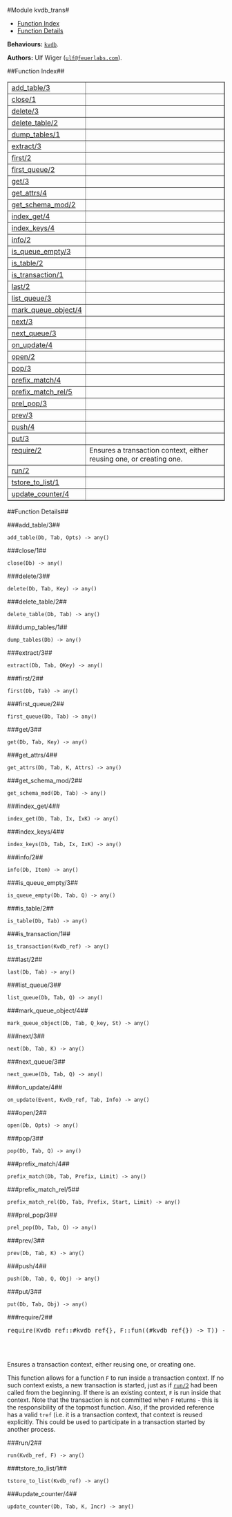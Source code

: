

#Module kvdb_trans#
* [Function Index](#index)
* [Function Details](#functions)


__Behaviours:__ [`kvdb`](kvdb.md).

__Authors:__ Ulf Wiger ([`ulf@feuerlabs.com`](mailto:ulf@feuerlabs.com)).<a name="index"></a>

##Function Index##


<table width="100%" border="1" cellspacing="0" cellpadding="2" summary="function index"><tr><td valign="top"><a href="#add_table-3">add_table/3</a></td><td></td></tr><tr><td valign="top"><a href="#close-1">close/1</a></td><td></td></tr><tr><td valign="top"><a href="#delete-3">delete/3</a></td><td></td></tr><tr><td valign="top"><a href="#delete_table-2">delete_table/2</a></td><td></td></tr><tr><td valign="top"><a href="#dump_tables-1">dump_tables/1</a></td><td></td></tr><tr><td valign="top"><a href="#extract-3">extract/3</a></td><td></td></tr><tr><td valign="top"><a href="#first-2">first/2</a></td><td></td></tr><tr><td valign="top"><a href="#first_queue-2">first_queue/2</a></td><td></td></tr><tr><td valign="top"><a href="#get-3">get/3</a></td><td></td></tr><tr><td valign="top"><a href="#get_attrs-4">get_attrs/4</a></td><td></td></tr><tr><td valign="top"><a href="#get_schema_mod-2">get_schema_mod/2</a></td><td></td></tr><tr><td valign="top"><a href="#index_get-4">index_get/4</a></td><td></td></tr><tr><td valign="top"><a href="#index_keys-4">index_keys/4</a></td><td></td></tr><tr><td valign="top"><a href="#info-2">info/2</a></td><td></td></tr><tr><td valign="top"><a href="#is_queue_empty-3">is_queue_empty/3</a></td><td></td></tr><tr><td valign="top"><a href="#is_table-2">is_table/2</a></td><td></td></tr><tr><td valign="top"><a href="#is_transaction-1">is_transaction/1</a></td><td></td></tr><tr><td valign="top"><a href="#last-2">last/2</a></td><td></td></tr><tr><td valign="top"><a href="#list_queue-3">list_queue/3</a></td><td></td></tr><tr><td valign="top"><a href="#mark_queue_object-4">mark_queue_object/4</a></td><td></td></tr><tr><td valign="top"><a href="#next-3">next/3</a></td><td></td></tr><tr><td valign="top"><a href="#next_queue-3">next_queue/3</a></td><td></td></tr><tr><td valign="top"><a href="#on_update-4">on_update/4</a></td><td></td></tr><tr><td valign="top"><a href="#open-2">open/2</a></td><td></td></tr><tr><td valign="top"><a href="#pop-3">pop/3</a></td><td></td></tr><tr><td valign="top"><a href="#prefix_match-4">prefix_match/4</a></td><td></td></tr><tr><td valign="top"><a href="#prefix_match_rel-5">prefix_match_rel/5</a></td><td></td></tr><tr><td valign="top"><a href="#prel_pop-3">prel_pop/3</a></td><td></td></tr><tr><td valign="top"><a href="#prev-3">prev/3</a></td><td></td></tr><tr><td valign="top"><a href="#push-4">push/4</a></td><td></td></tr><tr><td valign="top"><a href="#put-3">put/3</a></td><td></td></tr><tr><td valign="top"><a href="#require-2">require/2</a></td><td>Ensures a transaction context, either reusing one, or creating one.</td></tr><tr><td valign="top"><a href="#run-2">run/2</a></td><td></td></tr><tr><td valign="top"><a href="#tstore_to_list-1">tstore_to_list/1</a></td><td></td></tr><tr><td valign="top"><a href="#update_counter-4">update_counter/4</a></td><td></td></tr></table>


<a name="functions"></a>

##Function Details##

<a name="add_table-3"></a>

###add_table/3##


`add_table(Db, Tab, Opts) -> any()`

<a name="close-1"></a>

###close/1##


`close(Db) -> any()`

<a name="delete-3"></a>

###delete/3##


`delete(Db, Tab, Key) -> any()`

<a name="delete_table-2"></a>

###delete_table/2##


`delete_table(Db, Tab) -> any()`

<a name="dump_tables-1"></a>

###dump_tables/1##


`dump_tables(Db) -> any()`

<a name="extract-3"></a>

###extract/3##


`extract(Db, Tab, QKey) -> any()`

<a name="first-2"></a>

###first/2##


`first(Db, Tab) -> any()`

<a name="first_queue-2"></a>

###first_queue/2##


`first_queue(Db, Tab) -> any()`

<a name="get-3"></a>

###get/3##


`get(Db, Tab, Key) -> any()`

<a name="get_attrs-4"></a>

###get_attrs/4##


`get_attrs(Db, Tab, K, Attrs) -> any()`

<a name="get_schema_mod-2"></a>

###get_schema_mod/2##


`get_schema_mod(Db, Tab) -> any()`

<a name="index_get-4"></a>

###index_get/4##


`index_get(Db, Tab, Ix, IxK) -> any()`

<a name="index_keys-4"></a>

###index_keys/4##


`index_keys(Db, Tab, Ix, IxK) -> any()`

<a name="info-2"></a>

###info/2##


`info(Db, Item) -> any()`

<a name="is_queue_empty-3"></a>

###is_queue_empty/3##


`is_queue_empty(Db, Tab, Q) -> any()`

<a name="is_table-2"></a>

###is_table/2##


`is_table(Db, Tab) -> any()`

<a name="is_transaction-1"></a>

###is_transaction/1##


`is_transaction(Kvdb_ref) -> any()`

<a name="last-2"></a>

###last/2##


`last(Db, Tab) -> any()`

<a name="list_queue-3"></a>

###list_queue/3##


`list_queue(Db, Tab, Q) -> any()`

<a name="mark_queue_object-4"></a>

###mark_queue_object/4##


`mark_queue_object(Db, Tab, Q_key, St) -> any()`

<a name="next-3"></a>

###next/3##


`next(Db, Tab, K) -> any()`

<a name="next_queue-3"></a>

###next_queue/3##


`next_queue(Db, Tab, Q) -> any()`

<a name="on_update-4"></a>

###on_update/4##


`on_update(Event, Kvdb_ref, Tab, Info) -> any()`

<a name="open-2"></a>

###open/2##


`open(Db, Opts) -> any()`

<a name="pop-3"></a>

###pop/3##


`pop(Db, Tab, Q) -> any()`

<a name="prefix_match-4"></a>

###prefix_match/4##


`prefix_match(Db, Tab, Prefix, Limit) -> any()`

<a name="prefix_match_rel-5"></a>

###prefix_match_rel/5##


`prefix_match_rel(Db, Tab, Prefix, Start, Limit) -> any()`

<a name="prel_pop-3"></a>

###prel_pop/3##


`prel_pop(Db, Tab, Q) -> any()`

<a name="prev-3"></a>

###prev/3##


`prev(Db, Tab, K) -> any()`

<a name="push-4"></a>

###push/4##


`push(Db, Tab, Q, Obj) -> any()`

<a name="put-3"></a>

###put/3##


`put(Db, Tab, Obj) -> any()`

<a name="require-2"></a>

###require/2##


<pre>require(Kvdb_ref::#kvdb_ref{}, F::fun((#kvdb_ref{}) -&gt; T)) -&gt; T</pre>
<br></br>




Ensures a transaction context, either reusing one, or creating one.

This function allows for a function `F` to run inside a transaction context.
If no such context exists, a new transaction is started, just as if
[`run/2`](#run-2) had been called from the beginning. If there is an existing
context, `F` is run inside that context. Note that the transaction is not
committed when `F` returns - this is the responsibility of the topmost
function. Also, if the provided reference has a valid `tref` (i.e. it is a
transaction context, that context is reused explicitly. This could be used
to participate in a transaction started by another process.<a name="run-2"></a>

###run/2##


`run(Kvdb_ref, F) -> any()`

<a name="tstore_to_list-1"></a>

###tstore_to_list/1##


`tstore_to_list(Kvdb_ref) -> any()`

<a name="update_counter-4"></a>

###update_counter/4##


`update_counter(Db, Tab, K, Incr) -> any()`


